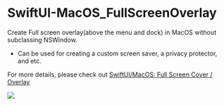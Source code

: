 # SwiftUI-MacOS_FullScreenOverlay

Create Full screen overlay(above the menu and dock) in MacOS without subclassing NSWindow.
- Can be used for creating a custom screen saver, a privacy protector, and etc.

For more details, please check out [SwiftUI/MacOS: Full Screen Cover / Overlay](https://medium.com/@itsuki.enjoy/swiftui-macos-full-screen-cover-overlay-7a5bd886d795)

![](./demo.gif)
